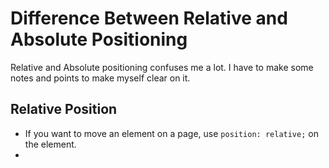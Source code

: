 # Difference Between Relative and Absolute Positioning

Relative and Absolute positioning confuses me a lot. I have to make some notes and points to make myself clear on it.

## Relative Position

 - If you want to move an element on a page, use `position: relative;` on the element.
 - 